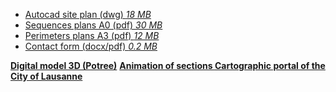 - [Autocad site plan (dwg) *18 MB*](../documents/Autocad_LJ24.zip)
- [Sequences plans A0 (pdf) *30 MB*](../documents/Plans_A0_Sequences_LJ24_(pdf).zip)
- [Perimeters plans A3 (pdf) *12 MB*](../documents/Plans_A3_Perimetres_LJ24_(pdf).zip)
- [Contact form (docx/pdf) *0.2 MB*](../documents/Formulaire_de_contact-Contact_form_LJ24.zip)

**[Digital model 3D (Potree)](../../potree/)**
**[Animation of sections ](../../documents/scroll/)**
**[Cartographic portal of the City of Lausanne ](https://map.lausanne.ch/)**
